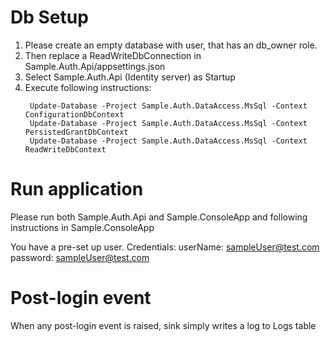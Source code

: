 # Db Setup

1. Please create an empty database with user, that has an db_owner role.
2. Then replace a ReadWriteDbConnection in Sample.Auth.Api/appsettings.json 
3. Select Sample.Auth.Api (Identity server) as Startup
4. Execute following instructions:
   ```
    Update-Database -Project Sample.Auth.DataAccess.MsSql -Context ConfigurationDbContext
    Update-Database -Project Sample.Auth.DataAccess.MsSql -Context PersistedGrantDbContext
    Update-Database -Project Sample.Auth.DataAccess.MsSql -Context ReadWriteDbContext
   ```

# Run application
Please run both Sample.Auth.Api and Sample.ConsoleApp and following instructions in Sample.ConsoleApp

You have a pre-set up user. Credentials:
userName: sampleUser@test.com
password: sampleUser@test.com

# Post-login event
When any post-login event is raised, sink simply writes a log to Logs table



